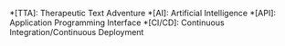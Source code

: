 *[TTA]: Therapeutic Text Adventure
*[AI]: Artificial Intelligence
*[API]: Application Programming Interface
*[CI/CD]: Continuous Integration/Continuous Deployment

